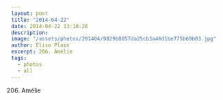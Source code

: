 ```yaml
---
layout: post
title: "2014-04-22"
date: 2014-04-22 13:10:28
description: 
image: "/assets/photos/201404/9829b8057da25cb3a46d1be775b69b03.jpg"
author: Elise Plain
excerpt: 206. Amélie
tags: 
  - photos
  - all
---
```


206. Amélie
<p></p>
